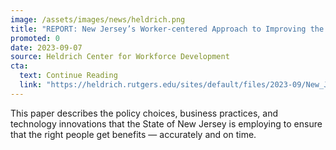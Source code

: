 ```yaml
---
image: /assets/images/news/heldrich.png
title: "REPORT: New Jersey’s Worker-centered Approach to Improving the Administration of Unemployment Insurance"
promoted: 0
date: 2023-09-07
source: Heldrich Center for Workforce Development
cta:
  text: Continue Reading
  link: "https://heldrich.rutgers.edu/sites/default/files/2023-09/New_Jersey%E2%80%99s_Worker-centered_Approach_to_Improving_the_Administration_of_Unemployment_Insurance.pdf"
---
```


This paper describes the policy choices, business practices, and technology innovations that the State of New Jersey is employing to ensure that the right people get benefits — accurately and on time.
